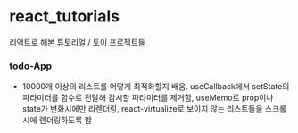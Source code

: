 # react_tutorials
리액트로 해본 튜토리얼 / 토이 프로젝트들

### todo-App
  - 10000개 이상의 리스트를 어떻게 최적화할지 배움. useCallback에서 setState의 파라미터를 함수로 전달해 감시할 파라미터를 제거함, useMemo로 prop이나 state가 변화시에만 리렌더링, react-virtualize로 보이지 않는 리스트들을 스크롤시에 렌더링하도록 함 
